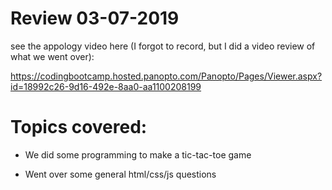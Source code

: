 # Review 03-07-2019

see the appology video here (I forgot to record, but I did a video review of what we went over):

https://codingbootcamp.hosted.panopto.com/Panopto/Pages/Viewer.aspx?id=18992c26-9d16-492e-8aa0-aa1100208199

# Topics covered:

* We did some programming to make a tic-tac-toe game

* Went over some general html/css/js questions 